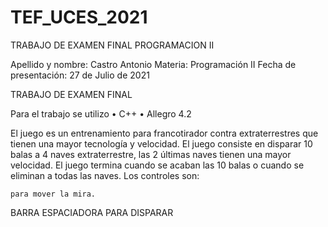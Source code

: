 # TEF_UCES_2021
TRABAJO DE EXAMEN FINAL PROGRAMACION II


Apellido y nombre: Castro Antonio
Materia: Programación II
Fecha de presentación: 27 de Julio de 2021

TRABAJO DE EXAMEN FINAL

Para el trabajo se utilizo 
•	C++
•	Allegro 4.2


El juego es un entrenamiento para francotirador contra extraterrestres que tienen una mayor tecnología y velocidad.
El juego consiste en disparar 10 balas a 4 naves extraterrestre, las 2 últimas naves tienen una mayor velocidad. El juego termina cuando se acaban las 10 balas o cuando se eliminan a todas las naves.
 Los controles son:

    para mover la mira.



BARRA ESPACIADORA PARA DISPARAR
